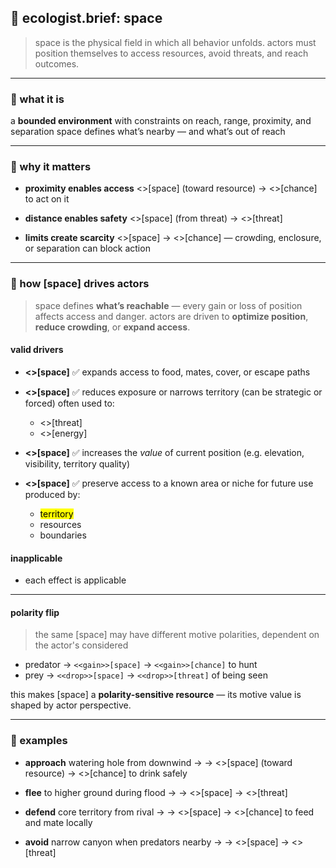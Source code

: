 ## 📍 ecologist.brief: space

> space is the physical field in which all behavior unfolds.
> actors must position themselves to access resources, avoid threats, and reach outcomes.

---

### 🧱 what it is
a **bounded environment** with constraints on reach, range, proximity, and separation
space defines what’s nearby — and what’s out of reach

---

### 🧲 why it matters

- **proximity enables access**
  <<gain>>[space] (toward resource) → <<gain>>[chance] to act on it

- **distance enables safety**
  <<gain>>[space] (from threat) → <<drop>>[threat]

- **limits create scarcity**
  <<drop>>[space] → <<drop>>[chance] — crowding, enclosure, or separation can block action

---

### 🧭 how [space] drives actors

> space defines **what’s reachable** — every gain or loss of position affects access and danger.
> actors are driven to **optimize position**, **reduce crowding**, or **expand access**.

#### valid drivers

- **<<gain>>[space]** ✅
  expands access to food, mates, cover, or escape paths

- **<<drop>>[space]** ✅
  reduces exposure or narrows territory (can be strategic or forced)
  often used to:
  - <<drop>>[threat]
  - <<save>>[energy]

- **<<lift>>[space]** ✅
  increases the *value* of current position (e.g. elevation, visibility, territory quality)

- **<<save>>[space]** ✅
  preserve access to a known area or niche for future use
  produced by:
  - <mark> territory
  - <cache> resources
  - <guard> boundaries

#### inapplicable

- each effect is applicable

---


#### polarity flip

> the same [space] may have different motive polarities, dependent on the actor's considered

- predator → `<<gain>>[space]` → `<<gain>>[chance]` to hunt
- prey → `<<drop>>[space]` → `<<drop>>[threat]` of being seen

this makes [space] a **polarity-sensitive resource** — its motive value is shaped by actor perspective.


---

### 🧪 examples

- **approach** watering hole from downwind
  → <move> → <<gain>>[space] (toward resource) → <<gain>>[chance] to drink safely

- **flee** to higher ground during flood
  → <climb> → <<lift>>[space] → <<drop>>[threat]

- **defend** core territory from rival
  → <guard> → <<save>>[space] → <<gain>>[chance] to feed and mate locally

- **avoid** narrow canyon when predators nearby
  → <reroute> → <<drop>>[space] → <<drop>>[threat]

